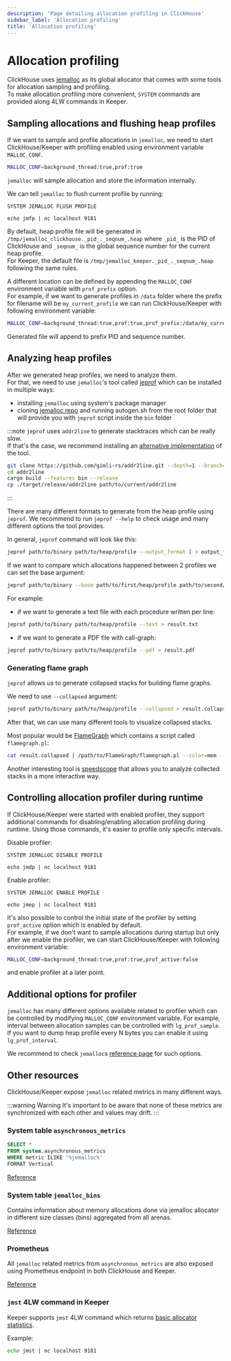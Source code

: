 ```yaml
---
description: 'Page detailing allocation profiling in ClickHouse'
sidebar_label: 'Allocation profiling'
title: 'Allocation profiling'
---
```



# Allocation profiling

ClickHouse uses [jemalloc](https://github.com/jemalloc/jemalloc) as its global allocator that comes with some tools for allocation sampling and profiling.  
To make allocation profiling more convenient, `SYSTEM` commands are provided along 4LW commands in Keeper.

## Sampling allocations and flushing heap profiles 

If we want to sample and profile allocations in `jemalloc`, we need to start ClickHouse/Keeper with profiling enabled using environment variable `MALLOC_CONF`.

```sh
MALLOC_CONF=background_thread:true,prof:true
```

`jemalloc` will sample allocation and store the information internally.

We can tell `jemalloc` to flush current profile by running:

<Tabs groupId="binary">
<TabItem value="clickhouse" label="ClickHouse">

    SYSTEM JEMALLOC FLUSH PROFILE

</TabItem>
<TabItem value="keeper" label="Keeper">

    echo jmfp | nc localhost 9181

</TabItem>
</Tabs>

By default, heap profile file will be generated in `/tmp/jemalloc_clickhouse._pid_._seqnum_.heap` where `_pid_` is the PID of ClickHouse and `_seqnum_` is the global sequence number for the current heap profile.  
For Keeper, the default file is `/tmp/jemalloc_keeper._pid_._seqnum_.heap` following the same rules.

A different location can be defined by appending the `MALLOC_CONF` environment variable with `prof_prefix` option.  
For example, if we want to generate profiles in `/data` folder where the prefix for filename will be `my_current_profile` we can run ClickHouse/Keeper with following environment variable:
```sh
MALLOC_CONF=background_thread:true,prof:true,prof_prefix:/data/my_current_profile
```
Generated file will append to prefix PID and sequence number.

## Analyzing heap profiles 

After we generated heap profiles, we need to analyze them.  
For that, we need to use `jemalloc`'s tool called [jeprof](https://github.com/jemalloc/jemalloc/blob/dev/bin/jeprof.in) which can be installed in multiple ways:
- installing `jemalloc` using system's package manager
- cloning [jemalloc repo](https://github.com/jemalloc/jemalloc) and running autogen.sh from the root folder that will provide you with `jeprof` script inside the `bin` folder

:::note
`jeprof` uses `addr2line` to generate stacktraces which can be really slow.  
If that's the case, we recommend installing an [alternative implementation](https://github.com/gimli-rs/addr2line) of the tool.

```bash
git clone https://github.com/gimli-rs/addr2line.git --depth=1 --branch=0.23.0
cd addr2line
cargo build --features bin --release
cp ./target/release/addr2line path/to/current/addr2line
```
:::

There are many different formats to generate from the heap profile using `jeprof`.
We recommend to run `jeprof --help` to check usage and many different options the tool provides. 

In general, `jeprof` command will look like this:

```sh
jeprof path/to/binary path/to/heap/profile --output_format [ > output_file]
```

If we want to compare which allocations happened between 2 profiles we can set the base argument:

```sh
jeprof path/to/binary --base path/to/first/heap/profile path/to/second/heap/profile --output_format [ > output_file]
```

For example:

- if we want to generate a text file with each procedure written per line:

```sh
jeprof path/to/binary path/to/heap/profile --text > result.txt
```

- if we want to generate a PDF file with call-graph:

```sh
jeprof path/to/binary path/to/heap/profile --pdf > result.pdf
```

### Generating flame graph 

`jeprof` allows us to generate collapsed stacks for building flame graphs.

We need to use `--collapsed` argument:

```sh
jeprof path/to/binary path/to/heap/profile --collapsed > result.collapsed
```

After that, we can use many different tools to visualize collapsed stacks.

Most popular would be [FlameGraph](https://github.com/brendangregg/FlameGraph) which contains a script called `flamegraph.pl`:

```sh
cat result.collapsed | /path/to/FlameGraph/flamegraph.pl --color=mem --title="Allocation Flame Graph" --width 2400 > result.svg
```

Another interesting tool is [speedscope](https://www.speedscope.app/) that allows you to analyze collected stacks in a more interactive way.

## Controlling allocation profiler during runtime 

If ClickHouse/Keeper were started with enabled profiler, they support additional commands for disabling/enabling allocation profiling during runtime.
Using those commands, it's easier to profile only specific intervals.

Disable profiler:

<Tabs groupId="binary">
<TabItem value="clickhouse" label="ClickHouse">

    SYSTEM JEMALLOC DISABLE PROFILE

</TabItem>
<TabItem value="keeper" label="Keeper">

    echo jmdp | nc localhost 9181

</TabItem>
</Tabs>

Enable profiler:

<Tabs groupId="binary">
<TabItem value="clickhouse" label="ClickHouse">

    SYSTEM JEMALLOC ENABLE PROFILE

</TabItem>
<TabItem value="keeper" label="Keeper">

    echo jmep | nc localhost 9181

</TabItem>
</Tabs>

It's also possible to control the initial state of the profiler by setting `prof_active` option which is enabled by default.  
For example, if we don't want to sample allocations during startup but only after we enable the profiler, we can start ClickHouse/Keeper with following environment variable:
```sh
MALLOC_CONF=background_thread:true,prof:true,prof_active:false
```

and enable profiler at a later point.

## Additional options for profiler 

`jemalloc` has many different options available related to profiler which can be controlled by modifying `MALLOC_CONF` environment variable.
For example, interval between allocation samples can be controlled with `lg_prof_sample`.  
If you want to dump heap profile every N bytes you can enable it using `lg_prof_interval`.  

We recommend to check `jemalloc`s [reference page](https://jemalloc.net/jemalloc.3.html) for such options.

## Other resources 

ClickHouse/Keeper expose `jemalloc` related metrics in many different ways.

:::warning Warning
It's important to be aware that none of these metrics are synchronized with each other and values may drift.
:::

### System table `asynchronous_metrics` 

```sql
SELECT *
FROM system.asynchronous_metrics
WHERE metric ILIKE '%jemalloc%'
FORMAT Vertical
```

[Reference](/operations/system-tables/asynchronous_metrics)

### System table `jemalloc_bins` 

Contains information about memory allocations done via jemalloc allocator in different size classes (bins) aggregated from all arenas.

[Reference](/operations/system-tables/jemalloc_bins)

### Prometheus 

All `jemalloc` related metrics from `asynchronous_metrics` are also exposed using Prometheus endpoint in both ClickHouse and Keeper.

[Reference](/operations/server-configuration-parameters/settings#prometheus)

### `jmst` 4LW command in Keeper 

Keeper supports `jmst` 4LW command which returns [basic allocator statistics](https://github.com/jemalloc/jemalloc/wiki/Use-Case%3A-Basic-Allocator-Statistics).

Example:
```sh
echo jmst | nc localhost 9181
```
